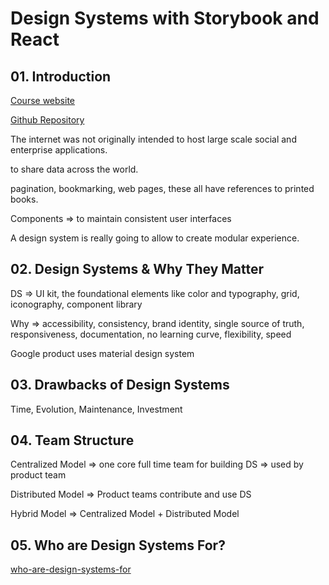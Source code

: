 # Design Systems with Storybook and React

## 01. Introduction

[Course website](https://fem-design-systems.netlify.app/)

[Github Repository](https://github.com/emmabostian/fem-design-systems)

The internet was not originally intended to host large scale social and enterprise applications.

to share data across the world.

pagination, bookmarking, web pages, these all have references to printed books.

Components => to maintain consistent user interfaces

A design system is really going to allow to create modular experience.

## 02. Design Systems & Why They Matter

DS => UI kit, the foundational elements like color and typography, grid, iconography, component library

Why => accessibility, consistency, brand identity, single source of truth, responsiveness, documentation, no learning curve, flexibility, speed

Google product uses material design system

## 03. Drawbacks of Design Systems

Time, Evolution, Maintenance, Investment

## 04. Team Structure

Centralized Model => one core full time team for building DS => used by product team

Distributed Model => Product teams contribute and use DS

Hybrid Model => Centralized Model + Distributed Model

## 05. Who are Design Systems For?

[who-are-design-systems-for](https://css-tricks.com/who-are-design-systems-for/)

